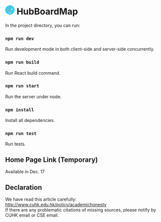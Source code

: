 # <img src="https://raw.githubusercontent.com/johnnkp/HubBoardMap/main/client/src/image/HubBoardMap.svg" width="30" height="30" alt="HubBoard" title="HubBoard"> HubBoardMap

In the project directory, you can run:

### `npm run dev`
Run development mode in both client-side and server-side concurrently.

### `npm run build`
Run React build command.

### `npm run start` 
Run the server under node.

### `npm install`
Install all dependencies.

### `npm run test`
Run tests.

## Home Page Link (Temporary)
Available in Dec. 17

## Declaration
We have read this article carefully: http://www.cuhk.edu.hk/policy/academichonesty  
If there are any problematic citations of missing sources, please notify by CUHK email or CSE email.
